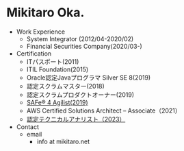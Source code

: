 # Mikitaro Oka.
- Work Experience
  - System Integrator (2012/04-2020/02)
  - Financial Securities Company(2020/03-)
- Certification
  - ITパスポート(2011)
  - ITIL Foundation(2015)
  - Oracle認定Javaプログラマ Silver SE 8(2019)
  - 認定スクラムマスター(2018)
  - 認定スクラムプロダクトオーナー(2019)
  - [SAFe® 4 Agilist(2019)](https://www.scaledagile.com/certification-and-exam-information-sa/)
  - AWS Certified Solutions Architect – Associate（2021）
  - [認定テクニカルアナリスト（2023）](https://www.ntaa.or.jp/)
- Contact
  - email
    - info at mikitaro.net
